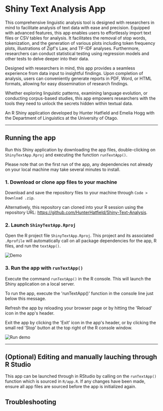 # Shiny Text Analysis App

This comprehensive linguistic analysis tool is designed with researchers in mind to facilitate analysis of text data with ease and precision. Equipped with advanced features, this app enables users to effortlessly import text files or CSV tables for analysis. It facilitates the removal of stop words, tokenization, and the generation of various plots including token frequency plots, illustrations of Zipf's Law, and TF-IDF analyses. Furthermore, researchers can conduct statistical testing using regression models and other tests to delve deeper into their data.

Designed with researchers in mind, this app provides a seamless experience from data input to insightful findings. Upon completion of analysis, users can conveniently generate reports in PDF, Word, or HTML formats, allowing for easy dissemination of research findings.

Whether exploring linguistic patterns, examining language evolution, or conducting corpus-based studies, this app empowers researchers with the tools they need to unlock the secrets hidden within textual data.
 
An R Shiny application developed by Hunter Hatfield and Emelia Hogg with the Department of Linguistics at the University of Otago. 

--- 

## Running the app

Run this Shiny application by downloading the app files, double-clicking on `ShinyTextApp.Rproj` and executing the function `runTextApp()`. 

Please note that on the first run of the app, any dependencies not already on your local machine may take several minutes to install.

### 1. Download or clone app files to your machine

Download and save the repository files to your machine through `Code > Download .zip`.

Alternatively, this repository can cloned into your R session using the repository URL: <https://github.com/HunterHatfield/Shiny-Text-Analysis>.

### 2. Launch `ShinyTextApp.Rproj`

Open the R project file `ShinyTextApp.Rproj`. This project and its associated `.Rprofile` will automatically call on all package dependencies for the app, R files, and run the `textApp()`. 

![Demo](Launch_Demo.gif)

### 3. Run the app with `runTextApp()`

Execute the command `runTextApp()` in the R console. This will launch the Shiny application on a local server.

To run the app, execute  the 'runTextApp()' function in the  console line just below this message.

Refresh the app by reloading your browser page or by hitting  the 'Reload' icon in the app's header.

Exit the app by clicking the 'Exit' icon in the app's header, or by clicking the small red 'Stop' button at the top right of the R console window.

![Run demo](Run.GIF)

--- 

## (Optional) Editing and manually lauching through R Studio

This app can be launched through in RStudio by calling on the `runTextApp()` function which is sourced in `R/app.R`. If any changes have been made, ensure all app files are sourced before the app is initialized again.

## Troubleshooting




